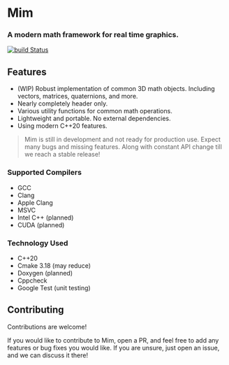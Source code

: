 # Mim
### A modern math framework for real time graphics.
[![build Status](https://github.com/Rinzii/mim/actions/workflows/ci.yml/badge.svg)](https://github.com/Rinzii/mim/actions/workflow/ci.yml)



## Features
- (WIP) Robust implementation of common 3D math objects. Including vectors, matrices, quaternions, and more.
- Nearly completely header only.
- Various utility functions for common math operations.
- Lightweight and portable. No external dependencies.
- Using modern C++20 features.

> Mim is still in development and not ready for production use. Expect many bugs and missing features. Along with constant API change till we reach a stable release!


### Supported Compilers
- GCC
- Clang
- Apple Clang
- MSVC
- Intel C++ (planned)
- CUDA (planned)


### Technology Used
- C++20
- Cmake 3.18 (may reduce)
- Doxygen (planned)
- Cppcheck
- Google Test (unit testing)


## Contributing
Contributions are welcome!

If you would like to contribute to Mim, open a PR, and feel free to add any features or bug fixes you would like. If you are unsure, just open an issue, and we can discuss it there!

